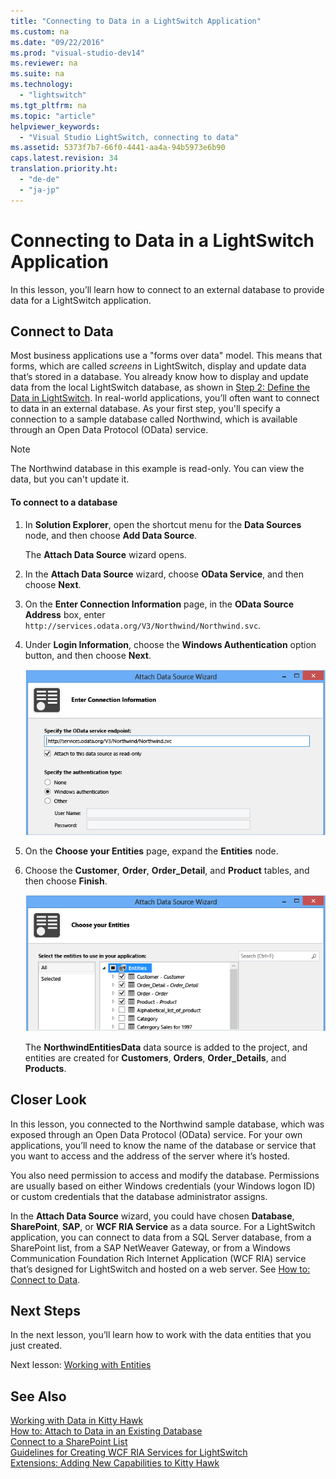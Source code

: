 ```yaml
---
title: "Connecting to Data in a LightSwitch Application"
ms.custom: na
ms.date: "09/22/2016"
ms.prod: "visual-studio-dev14"
ms.reviewer: na
ms.suite: na
ms.technology: 
  - "lightswitch"
ms.tgt_pltfrm: na
ms.topic: "article"
helpviewer_keywords: 
  - "Visual Studio LightSwitch, connecting to data"
ms.assetid: 5373f7b7-66f0-4441-aa4a-94b5973e6b90
caps.latest.revision: 34
translation.priority.ht: 
  - "de-de"
  - "ja-jp"
---
```

# Connecting to Data in a LightSwitch Application
In this lesson, you’ll learn how to connect to an external database to provide data for a LightSwitch application.  
  
## Connect to Data  
 Most business applications use a "forms over data" model. This means that forms, which are called *screens* in LightSwitch, display and update data that’s stored in a database. You already know how to display and update data from the local LightSwitch database, as shown in [Step 2: Define the Data in LightSwitch](../VS_csharp/step-2--define-the-data-in-lightswitch.md). In real-world applications, you’ll often want to connect to data in an external database. As your first step, you'll specify a connection to a sample database called Northwind, which is available through an Open Data Protocol (OData) service.  
  
> [!NOTE]
>  The Northwind database in this example is read-only. You can view the data, but you can't update it.  
  
#### To connect to a database  
  
1.  In **Solution Explorer**, open the shortcut menu for the **Data Sources** node, and then choose **Add Data Source**.  
  
     The **Attach Data Source** wizard opens.  
  
2.  In the **Attach Data Source** wizard, choose **OData Service**, and then choose **Next**.  
  
3.  On the **Enter Connection Information** page, in the **OData Source Address** box, enter `http://services.odata.org/V3/Northwind/Northwind.svc`.  
  
4.  Under **Login Information**, choose the **Windows Authentication** option button, and then choose **Next**.  
  
     ![Entering connection information](../VS_csharp/media/ls_tour10.PNG "LS_Tour10")  
  
5.  On the **Choose your Entities** page, expand the **Entities** node.  
  
6.  Choose the **Customer**, **Order**, **Order_Detail**, and **Product** tables, and then choose **Finish**.  
  
     ![Choosing the entities](../VS_csharp/media/ls_tour11.PNG "LS_Tour11")  
  
     The **NorthwindEntitiesData** data source is added to the project, and entities are created for **Customers**, **Orders**, **Order_Details**, and **Products**.  
  
## Closer Look  
 In this lesson, you connected to the Northwind sample database, which was exposed through an Open Data Protocol (OData) service. For your own applications, you’ll need to know the name of the database or service that you want to access and the address of the server where it’s hosted.  
  
 You also need permission to access and modify the database. Permissions are usually based on either Windows credentials (your Windows logon ID) or custom credentials that the database administrator assigns.  
  
 In the **Attach Data Source** wizard, you could have chosen **Database**, **SharePoint**, **SAP**, or **WCF RIA Service** as a data source. For a LightSwitch application, you can connect to data from a SQL Server database, from a SharePoint list, from a SAP NetWeaver Gateway, or from a Windows Communication Foundation Rich Internet Application (WCF RIA) service that’s designed for LightSwitch and hosted on a web server. See [How to: Connect to Data](../VS_csharp/how-to--connect-to-data.md).  
  
## Next Steps  
 In the next lesson, you’ll learn how to work with the data entities that you just created.  
  
 Next lesson: [Working with Entities](../VS_csharp/customizing-entity-fields-in-lightswitch.md)  
  
## See Also  
 [Working with Data in Kitty Hawk](../VS_csharp/working-with-data-in-lightswitch.md)   
 [How to: Attach to Data in an Existing Database](../VS_csharp/how-to--connect-to-data.md)   
 [Connect to a SharePoint List](../VS_csharp/how-to--connect-to-data.md#SharePoint)   
 [Guidelines for Creating WCF RIA Services for LightSwitch](../VS_csharp/guidelines-for-creating-wcf-ria-services-for-lightswitch.md)   
 [Extensions: Adding New Capabilities to Kitty Hawk](../VS_csharp/extensions--adding-new-capabilities-to-lightswitch.md)